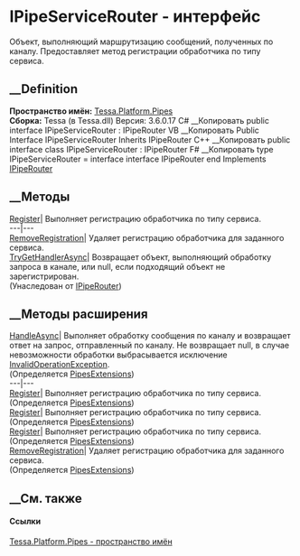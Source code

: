 # IPipeServiceRouter - интерфейс
Объект, выполняющий маршрутизацию сообщений, полученных по каналу.
Предоставляет метод регистрации обработчика по типу сервиса.
## __Definition
 **Пространство имён:** [Tessa.Platform.Pipes](N_Tessa_Platform_Pipes.htm)  
 **Сборка:** Tessa (в Tessa.dll) Версия: 3.6.0.17
C# __Копировать
     public interface IPipeServiceRouter : IPipeRouter
VB __Копировать
     Public Interface IPipeServiceRouter
    	Inherits IPipeRouter
C++ __Копировать
     public interface class IPipeServiceRouter : IPipeRouter
F# __Копировать
     type IPipeServiceRouter = 
        interface
            interface IPipeRouter
        end
Implements
    [IPipeRouter](T_Tessa_Platform_Pipes_IPipeRouter.htm)
##  __Методы
[Register](M_Tessa_Platform_Pipes_IPipeServiceRouter_Register.htm)|  Выполняет
регистрацию обработчика по типу сервиса.  
---|---  
[RemoveRegistration](M_Tessa_Platform_Pipes_IPipeServiceRouter_RemoveRegistration.htm)|
Удаляет регистрацию обработчика для заданного сервиса.  
[TryGetHandlerAsync](M_Tessa_Platform_Pipes_IPipeRouter_TryGetHandlerAsync.htm)|
Возвращает объект, выполняющий обработку запроса в канале, или null, если
подходящий объект не зарегистрирован.  
(Унаследован от [IPipeRouter](T_Tessa_Platform_Pipes_IPipeRouter.htm))  
##  __Методы расширения
[HandleAsync](M_Tessa_Platform_Pipes_PipesExtensions_HandleAsync.htm)|
Выполняет обработку сообщения по каналу и возвращает ответ на запрос,
отправленный по каналу. Не возвращает null, в случае невозможности обработки
выбрасывается исключение
[InvalidOperationException](https://learn.microsoft.com/dotnet/api/system.invalidoperationexception).  
(Определяется [PipesExtensions](T_Tessa_Platform_Pipes_PipesExtensions.htm))  
---|---  
[Register](M_Tessa_Platform_Pipes_PipesExtensions_Register.htm)|  Выполняет
регистрацию обработчика по типу сервиса.  
(Определяется [PipesExtensions](T_Tessa_Platform_Pipes_PipesExtensions.htm))  
[Register<T>](M_Tessa_Platform_Pipes_PipesExtensions_Register__1_2.htm)|
Выполняет регистрацию обработчика по типу сервиса.  
(Определяется [PipesExtensions](T_Tessa_Platform_Pipes_PipesExtensions.htm))  
[Register<T>](M_Tessa_Platform_Pipes_PipesExtensions_Register__1_3.htm)|
Выполняет регистрацию обработчика по типу сервиса.  
(Определяется [PipesExtensions](T_Tessa_Platform_Pipes_PipesExtensions.htm))  
[RemoveRegistration<T>](M_Tessa_Platform_Pipes_PipesExtensions_RemoveRegistration__1.htm)|
Удаляет регистрацию обработчика для заданного сервиса.  
(Определяется [PipesExtensions](T_Tessa_Platform_Pipes_PipesExtensions.htm))  
##  __См. также
#### Ссылки
[Tessa.Platform.Pipes - пространство имён](N_Tessa_Platform_Pipes.htm)
